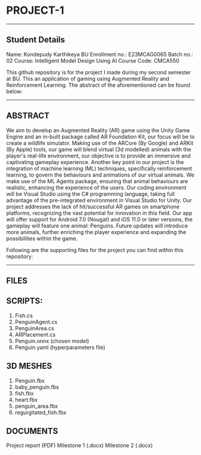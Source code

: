 # PROJECT-1

---------------
Student Details
---------------

Name: Kondepudy Karthikeya
BU Enrollment no.: E23MCAG0065
Batch no.: 02
Course: Intelligent Model Design Using AI
Course Code: CMCA550



This github repository is for the project I made during my second semester at BU. This an application of gaming using Augmented Reality and Reinforcement Learning. The abstract of the aforementioned can be found below:

--------
ABSTRACT
--------
We aim to develop an Augmented Reality (AR) game using the Unity Game Engine and an in-built package called AR Foundation Kit, our focus will be to create a wildlife simulator. Making use of the ARCore (By Google) and ARKit (By Apple) tools, our game will blend virtual (3d modelled) animals with the player's real-life environment, our objective is to provide an immersive and captivating gameplay experience. Another key point in our project is the integration of machine learning (ML) techniques, specifically reinforcement learning, to govern the behaviours and animations of our virtual animals. We make use of the ML Agents package, ensuring that animal behaviours are realistic, enhancing the experience of the users. Our coding environment will be Visual Studio using the C# programming language, taking full advantage of the pre-integrated environment in Visual Studio for Unity. Our project addresses the lack of hit/successful AR games on smartphone platforms, recognizing the vast potential for innovation in this field. Our app will offer support for Android 7.0 (Nougat) and iOS 11.0 or later versions, the gameplay will feature one animal: Penguins. Future updates will introduce more animals, further enriching the player experience and expanding the possibilities within the game.


Following are the supporting files for the project you can find within this repository:

-----
FILES
-----

SCRIPTS:
--------
1) Fish.cs
2) PenguinAgent.cs
3) PenguinArea.cs
4) ARPlacement.cs
5) Penguin.onnx   (chosen model)
6) Penguin.yaml   (hyperparameters file)

3D MESHES
---------
1) Penguin.fbx
2) baby_penguin.fbx
3) fish.fbx
4) heart.fbx
5) penguin_area.fbx
6) regurgitated_fish.fbx

DOCUMENTS
---------
Project report (PDF)
Milestone 1 (.docx)
Milestone 2 (.docx)





